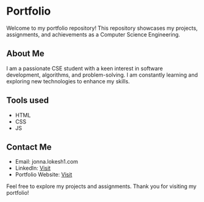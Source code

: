 # Portfolio

Welcome to my portfolio repository! This repository showcases my projects, assignments, and achievements as a Computer Science Engineering.

## About Me
I am a passionate CSE student with a keen interest in software development, algorithms, and problem-solving. I am constantly learning and exploring new technologies to enhance my skills.

## Tools used
- HTML
- CSS
- JS
## Contact Me
- Email: jonna.lokesh1.com
- LinkedIn: [Visit](https://www.linkedin.com/j-lokesh)
- Portfolio Website: [Visit](jlokesh.netlify.app)

Feel free to explore my projects and assignments. Thank you for visiting my portfolio!
